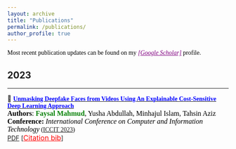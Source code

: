 ```yaml
---
layout: archive
title: "Publications"
permalink: /publications/
author_profile: true
---
```


<span style="color:black; font-family:Georgia;">Most recent publication updates can be found on my <a style ="color:#800080;" href="https://scholar.google.com/citations?user=XMEn-M4AAAAJ&hl=en"><em>[Google Scholar]</em></a> profile.</span><br>

## 2023

---

<!-- Paper 01 -->

📌 [<span style="color:blue;font-family:Trebuchet MS;">**Unmasking Deepfake Faces from Videos Using An Explainable Cost-Sensitive Deep Learning Approach**</span>](https://ieeexplore.ieee.org/document/10441026/) <br>
<span style="color:black;font-family:Georgia">
<font size="3"><strong>Authors</strong>: <strong style="color:green">Faysal Mahmud</strong>, Yusha Abdullah, Minhajul Islam, Tahsin Aziz </font>
</span>
<br>
<span style="color:black;font-family:Georgia">
<font size="3"><strong>Conference:</strong><em> International Conference on Computer and Information Technology</em></font> ([ICCIT 2023](https://iccit.org.bd/2023/))
</span>
<br>
[PDF](https://www.researchgate.net/publication/378533983_Unmasking_Deepfake_Faces_from_Videos_Using_An_Explainable_Cost-Sensitive_Deep_Learning_Approach?_tp=eyJjb250ZXh0Ijp7ImZpcnN0UGFnZSI6InByb2ZpbGUiLCJwYWdlIjoicHJvZmlsZSJ9fQ) [<a style="color:red;" href="#" onclick="$('#rank2023_bib').toggle();return false;"><font size="3">Citation bib</font></a>]

<div id="rank2023_bib" class="bib" style="display:none;">
	<pre>
		@inproceedings{mahmud2023unmasking,
            title={Unmasking Deepfake Faces from Videos Using An Explainable Cost-Sensitive Deep Learning Approach},
            author={Mahmud, Faysal and Abdullah, Yusha and Islam, Minhajul and Aziz, Tahsin},
            booktitle={2023 26th International Conference on Computer and Information Technology (ICCIT)},
            pages={1--6},
            year={2023},
            organization={IEEE}
        }
    </pre>
</div>
